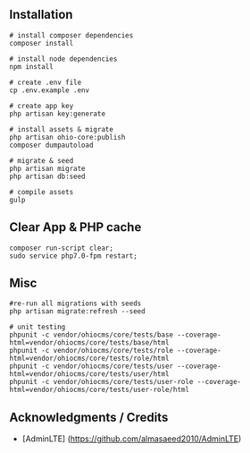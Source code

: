 ## Installation

```
# install composer dependencies
composer install

# install node dependencies
npm install

# create .env file
cp .env.example .env

# create app key
php artisan key:generate

# install assets & migrate
php artisan ohio-core:publish
composer dumpautoload

# migrate & seed
php artisan migrate
php artisan db:seed

# compile assets
gulp
```

## Clear App & PHP cache

```
composer run-script clear; 
sudo service php7.0-fpm restart;
```

## Misc

```
#re-run all migrations with seeds
php artisan migrate:refresh --seed 

# unit testing
phpunit -c vendor/ohiocms/core/tests/base --coverage-html=vendor/ohiocms/core/tests/base/html
phpunit -c vendor/ohiocms/core/tests/role --coverage-html=vendor/ohiocms/core/tests/role/html
phpunit -c vendor/ohiocms/core/tests/user --coverage-html=vendor/ohiocms/core/tests/user/html
phpunit -c vendor/ohiocms/core/tests/user-role --coverage-html=vendor/ohiocms/core/tests/user-role/html
```

## Acknowledgments / Credits

* [AdminLTE] (https://github.com/almasaeed2010/AdminLTE)
